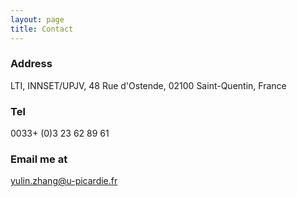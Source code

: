 ```yaml
---
layout: page
title: Contact
---
```

### Address

LTI, INNSET/UPJV, 48 Rue d'Ostende, 02100 Saint-Quentin, France

### Tel

0033+ (0)3 23 62 89 61

### Email me at

yulin.zhang@u-picardie.fr
